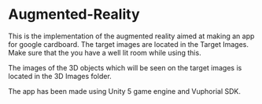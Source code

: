 # Augmented-Reality

This is the implementation of the augmented reality aimed at making an app for google cardboard. The target images are located in the Target Images. Make sure that the you have a well lit room while using this.

The images of the 3D objects which will be seen on the target images is located in the 3D Images folder.

The app has been made using Unity 5 game engine and Vuphorial SDK.


